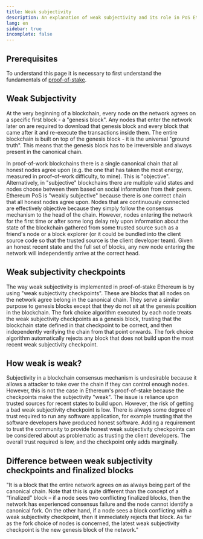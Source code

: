 ```yaml
---
title: Weak subjectivity
description: An explanation of weak subjectivity and its role in PoS Ethereum.
lang: en
sidebar: true
incomplete: false
---
```


## Prerequisites

To understand this page it is necessary to first understand the fundamentals of [proof-of-stake](/developers/docs/consensus-mechanisms/pos/).

## Weak Subjectivity

At the very beginning of a blockchain, every node on the network agrees on a specific first block - a "genesis block". Any nodes that enter the network later on are required to download that genesis block and every block that came after it and re-execute the transactions inside them. The entire blockchain is built on top of the genesis block - it is the universal "ground truth". This means that the genesis block has to be irreversible and always present in the canonical chain.

In proof-of-work blockchains there is a single canonical chain that all honest nodes agree upon (e.g. the one that has taken the most energy, measured in proof-of-work difficulty, to mine). This is "objective". Alternatively, in "subjective" blockchains there are multiple valid states and nodes choose between them based on social information from their peers. Ethereum PoS is "weakly subjective" because there is one correct chain that all honest nodes agree upon. Nodes that are continuously connected are effectively objective because they simply follow the consensus mechanism to the head of the chain. However, nodes entering the network for the first time or after some long delay rely upon information about the state of the blockchain gathered from some trusted source such as a friend's node or a block explorer (or it could be bundled into the client source code so that the trusted source is the client developer team). Given an honest recent state and the full set of blocks, any new node entering the network will independently arrive at the correct head.

## Weak subjectivity checkpoints

The way weak subjectivity is implemented in proof-of-stake Ethereum is by using "weak subjectivity checkpoints". These are blocks that all nodes on the network agree belong in the canonical chain. They serve a similar purpose to genesis blocks except that they do not sit at the genesis position in the blockchain. The fork choice algorithm executed by each node treats the weak subjectivity checkpoints as a genesis block, trusting that the blockchain state defined in that checkpoint to be correct, and then independently verifying the chain from that point onwards. The fork choice algorithm automatically rejects any block that does not build upon the most recent weak subjectivity checkpoint.

## How weak is weak?

Subjectivity in a blockchain consensus mechanism is undesirable because it allows a attacker to take over the chain if they can control enough nodes. However, this is not the case in Ethereum's proof-of-stake because the checkpoints make the subjectivity "weak". The issue is reliance upon trusted sources for recent states to build upon. However, the risk of getting a bad weak subjectivity checkpoint is low. There is always some degree of trust required to run any software application, for example trusting that the software developers have produced honest software. Adding a requirement to trust the community to provide honest weak subjectivity checkpoints can be considered about as problematic as trusting the client developers. The overall trust required is low, and the checkpoint only adds marginally.

## Difference between weak subjectivity checkpoints and finalized blocks

"It is a block that the entire network agrees on as always being part of the canonical chain. Note that this is quite different than the concept of a “finalized” block – if a node sees two conflicting finalized blocks, then the network has experienced consensus failure and the node cannot identify a canonical fork. On the other hand, if a node sees a block conflicting with a weak subjectivity checkpoint, then it immediately rejects that block. As far as the fork choice of nodes is concerned, the latest weak subjectivity checkpoint is the new genesis block of the network."
